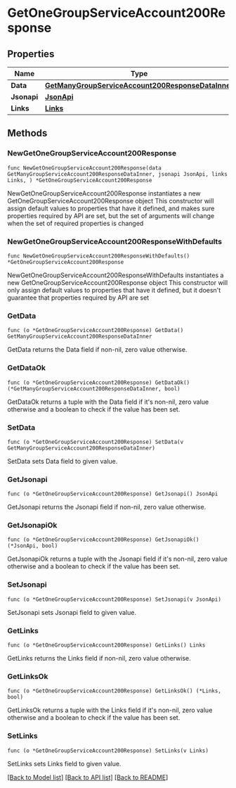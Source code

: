 # GetOneGroupServiceAccount200Response

## Properties

Name | Type | Description | Notes
------------ | ------------- | ------------- | -------------
**Data** | [**GetManyGroupServiceAccount200ResponseDataInner**](GetManyGroupServiceAccount200ResponseDataInner.md) |  | 
**Jsonapi** | [**JsonApi**](JsonApi.md) |  | 
**Links** | [**Links**](Links.md) |  | 

## Methods

### NewGetOneGroupServiceAccount200Response

`func NewGetOneGroupServiceAccount200Response(data GetManyGroupServiceAccount200ResponseDataInner, jsonapi JsonApi, links Links, ) *GetOneGroupServiceAccount200Response`

NewGetOneGroupServiceAccount200Response instantiates a new GetOneGroupServiceAccount200Response object
This constructor will assign default values to properties that have it defined,
and makes sure properties required by API are set, but the set of arguments
will change when the set of required properties is changed

### NewGetOneGroupServiceAccount200ResponseWithDefaults

`func NewGetOneGroupServiceAccount200ResponseWithDefaults() *GetOneGroupServiceAccount200Response`

NewGetOneGroupServiceAccount200ResponseWithDefaults instantiates a new GetOneGroupServiceAccount200Response object
This constructor will only assign default values to properties that have it defined,
but it doesn't guarantee that properties required by API are set

### GetData

`func (o *GetOneGroupServiceAccount200Response) GetData() GetManyGroupServiceAccount200ResponseDataInner`

GetData returns the Data field if non-nil, zero value otherwise.

### GetDataOk

`func (o *GetOneGroupServiceAccount200Response) GetDataOk() (*GetManyGroupServiceAccount200ResponseDataInner, bool)`

GetDataOk returns a tuple with the Data field if it's non-nil, zero value otherwise
and a boolean to check if the value has been set.

### SetData

`func (o *GetOneGroupServiceAccount200Response) SetData(v GetManyGroupServiceAccount200ResponseDataInner)`

SetData sets Data field to given value.


### GetJsonapi

`func (o *GetOneGroupServiceAccount200Response) GetJsonapi() JsonApi`

GetJsonapi returns the Jsonapi field if non-nil, zero value otherwise.

### GetJsonapiOk

`func (o *GetOneGroupServiceAccount200Response) GetJsonapiOk() (*JsonApi, bool)`

GetJsonapiOk returns a tuple with the Jsonapi field if it's non-nil, zero value otherwise
and a boolean to check if the value has been set.

### SetJsonapi

`func (o *GetOneGroupServiceAccount200Response) SetJsonapi(v JsonApi)`

SetJsonapi sets Jsonapi field to given value.


### GetLinks

`func (o *GetOneGroupServiceAccount200Response) GetLinks() Links`

GetLinks returns the Links field if non-nil, zero value otherwise.

### GetLinksOk

`func (o *GetOneGroupServiceAccount200Response) GetLinksOk() (*Links, bool)`

GetLinksOk returns a tuple with the Links field if it's non-nil, zero value otherwise
and a boolean to check if the value has been set.

### SetLinks

`func (o *GetOneGroupServiceAccount200Response) SetLinks(v Links)`

SetLinks sets Links field to given value.



[[Back to Model list]](../README.md#documentation-for-models) [[Back to API list]](../README.md#documentation-for-api-endpoints) [[Back to README]](../README.md)


